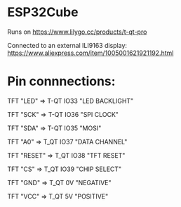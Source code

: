 # ESP32Cube

Runs on https://www.lilygo.cc/products/t-qt-pro

Connected to an external ILI9163 display: https://www.aliexpress.com/item/1005001621921192.html

# Pin connnections:

TFT "LED" => T-QT IO33 "LED BACKLIGHT"

TFT "SCK" => T-QT IO36 "SPI CLOCK"

TFT "SDA" => T-QT IO35 "MOSI"

TFT "A0" => T_QT IO37 "DATA CHANNEL"

TFT "RESET" => T_QT IO38 "TFT RESET"

TFT "CS" => T_QT IO39 "CHIP SELECT"

TFT "GND" => T_QT 0V "NEGATIVE"

TFT "VCC" => T_QT 5V "POSITIVE"
